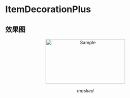 # ItemDecorationPlus

## 效果图

<p align="center">
    <img src="https://github.com/downtail/ItemDecorationPlus/raw/branch_dev/screenshots/masked.gi" alt="Sample"  width="250" height="140">
    <p align="center">
        <em>masked</em>
    </p>
</p>
